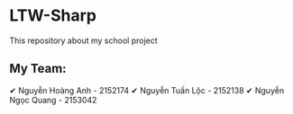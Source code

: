 # LTW-Sharp
This repository about my school project
## My Team:
✔ Nguyễn Hoàng Anh  - 2152174
✔ Nguyễn Tuấn Lộc   - 2152138
✔ Nguyễn Ngọc Quang - 2153042
